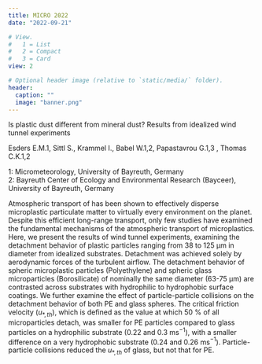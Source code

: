 ```yaml
---
title: MICRO 2022
date: "2022-09-21"

# View.
#   1 = List
#   2 = Compact
#   3 = Card
view: 2

# Optional header image (relative to `static/media/` folder).
header:
  caption: ""
  image: "banner.png"
---
```


Is plastic dust different from mineral dust? Results from  idealized wind tunnel experiments

Esders E.M.1, Sittl S., Krammel I., Babel W.1,2, Papastavrou G.1,3 , Thomas C.K.1,2

1: Micrometeorology, University of Bayreuth, Germany<br>
2: Bayreuth Center of Ecology and Environmental Research (Bayceer), University of Bayreuth, Germany

Atmospheric transport of has been shown to effectively disperse microplastic particulate matter to virtually every environment on the planet. Despite this efficient long-range transport, only few studies have examined the fundamental mechanisms of the atmospheric transport of microplastics. Here, we present the results of wind tunnel experiments, examining the detachment behavior of plastic particles ranging from 38 to 125 µm in diameter from idealized substrates. Detachment was achieved solely by aerodynamic forces of the turbulent airflow. The detachment behavior of spheric microplastic particles (Polyethylene) and spheric glass microparticles (Borosilicate) of nominally the same diameter (63-75 µm) are contrasted across substrates with hydrophilic to hydrophobic surface coatings. We further examine the effect of particle-particle collisions on the detachment behavior of both PE and glass spheres. The critical friction velocity ($u_{*,th}$), which is defined as the value at which 50 $\%$ of all microparticles detach, was smaller for PE particles compared to glass particles on a hydrophilic substrate (0.22 and 0.3 ms$^{-1}$), with a smaller difference on a very hydrophobic substrate (0.24 and 0.26 ms$^{-1}$). Particle-particle collisions reduced the $u_{*,th}$ of glass, but not that for PE.
